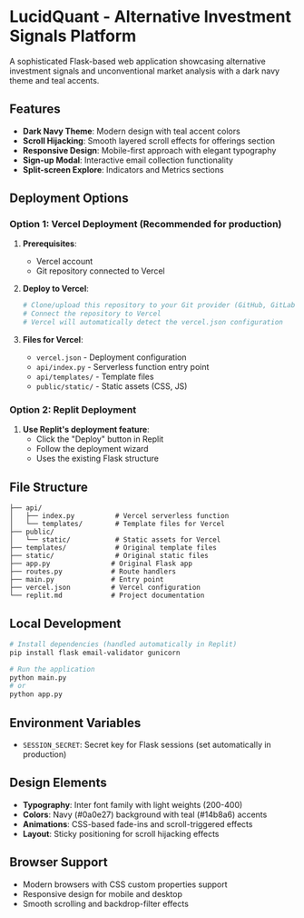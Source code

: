 # LucidQuant - Alternative Investment Signals Platform

A sophisticated Flask-based web application showcasing alternative investment signals and unconventional market analysis with a dark navy theme and teal accents.

## Features

- **Dark Navy Theme**: Modern design with teal accent colors
- **Scroll Hijacking**: Smooth layered scroll effects for offerings section
- **Responsive Design**: Mobile-first approach with elegant typography
- **Sign-up Modal**: Interactive email collection functionality
- **Split-screen Explore**: Indicators and Metrics sections

## Deployment Options

### Option 1: Vercel Deployment (Recommended for production)

1. **Prerequisites**: 
   - Vercel account
   - Git repository connected to Vercel

2. **Deploy to Vercel**:
   ```bash
   # Clone/upload this repository to your Git provider (GitHub, GitLab, etc.)
   # Connect the repository to Vercel
   # Vercel will automatically detect the vercel.json configuration
   ```

3. **Files for Vercel**:
   - `vercel.json` - Deployment configuration
   - `api/index.py` - Serverless function entry point
   - `api/templates/` - Template files
   - `public/static/` - Static assets (CSS, JS)

### Option 2: Replit Deployment

1. **Use Replit's deployment feature**:
   - Click the "Deploy" button in Replit
   - Follow the deployment wizard
   - Uses the existing Flask structure

## File Structure

```
├── api/
│   ├── index.py          # Vercel serverless function
│   └── templates/        # Template files for Vercel
├── public/
│   └── static/           # Static assets for Vercel
├── templates/            # Original template files
├── static/               # Original static files
├── app.py               # Original Flask app
├── routes.py            # Route handlers
├── main.py              # Entry point
├── vercel.json          # Vercel configuration
└── replit.md            # Project documentation
```

## Local Development

```bash
# Install dependencies (handled automatically in Replit)
pip install flask email-validator gunicorn

# Run the application
python main.py
# or
python app.py
```

## Environment Variables

- `SESSION_SECRET`: Secret key for Flask sessions (set automatically in production)

## Design Elements

- **Typography**: Inter font family with light weights (200-400)
- **Colors**: Navy (#0a0e27) background with teal (#14b8a6) accents
- **Animations**: CSS-based fade-ins and scroll-triggered effects
- **Layout**: Sticky positioning for scroll hijacking effects

## Browser Support

- Modern browsers with CSS custom properties support
- Responsive design for mobile and desktop
- Smooth scrolling and backdrop-filter effects